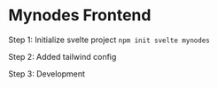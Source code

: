 # Mynodes Frontend

Step 1: Initialize svelte project `npm init svelte mynodes`

Step 2: Added tailwind config

Step 3: Development
